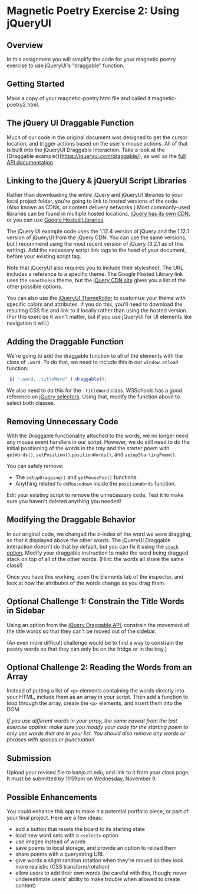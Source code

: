 # Magnetic Poetry Exercise 2: Using jQueryUI

## Overview
In this assignment you will simplify the code for your magnetic poetry exercise to use jQueryUI's "draggable" function.

## Getting Started
Make a copy of your magnetic-poetry.html file and called it magnetic-poetry2.html. 

## The jQuery UI Draggable Function
Much of our code in the original document was designed to get the cursor location, and trigger actions based on the user's mouse actions. All of that is built into the jQueryUI Draggable interaction. Take a look at the [Draggable example]((https://jqueryui.com/draggable/), as well as the [full API documentation](http://api.jqueryui.com/draggable/).  

## Linking to the jQuery & jQueryUI Script Libraries
Rather than downloading the entire jQuery and jQueryUI libraries to your local project folder, you're going to link to hosted versions of the code. (Also known as CDNs, or content delivery networks.) Most commonly-used libraries can be found in multiple hosted locations. [jQuery has its own CDN](https://code.jquery.com/), or you can use [Google Hosted Libraries](https://developers.google.com/speed/libraries/#jquery). 

The jQuery UI example code uses the 1.12.4 version of jQuery and the 1.12.1 version of jQueryUI from the jQuery CDN. You can use the same versions, but I recommend using the most recent version of jQuery (3.2.1 as of this writing). Add the necessary script link tags to the head of your document, before your existing script tag. 

Note that jQueryUI also requires you to include their stylesheet. The URL includes a reference to a specific theme. The Google Hosted Library link uses the `smoothness` theme, but the [jQuery CDN site](https://code.jquery.com/) gives you a list of the other possible options. 

You can also use the [jQueryUI ThemeRoller](http://jqueryui.com/themeroller/) to customize your theme with specific colors and attributes. If you do this, you'll need to download the resulting CSS file and link to it locally rather than using the hosted version. (For this exercise it won't matter, but if you use jQueryUI for UI elements like navigation it will.)

## Adding the Draggable Function
We're going to add the draggable function to all of the elements with the class of `.word`. To do that, we need to include this in our `window.onload` function:
```javascript
 $( ".word, .titleWord" ).draggable();
```

We also need to do this for the `.titleWord` class. W3Schools has a good reference on [jQuery selectors](https://www.w3schools.com/jquery/jquery_ref_selectors.asp). Using that, modify the function above to select both classes. 

## Removing Unnecessary Code
With the Draggable functionality attached to the words, we no longer need any mouse event handlers in our script. However, we do still need to do the initial positioning of the words in the tray and the starter poem with `getWords()`, `setPosition()`,`positionWords()`, and  `setupStartingPoem()`. 

You can safely remove:
- The `setupDragging()` and `getMousePos()` functions. 
- Anything related to `doMousedown` inside the `positionWords` function.  

Edit your existing script to remove the unnecessary code. Test it to make sure you haven't deleted anything you needed!

## Modifying the Draggable Behavior
In our original code, we changed the z-index of the word we were dragging, so that it displayed above the other words. The jQueryUI Draggable interaction doesn't do that by default, but you can fix it using the [`stack` option](http://api.jqueryui.com/draggable/#option-stack). Modify your draggable instruction to make the word being dragged stack on top of all of the other words. (Hint: the words all share the same class!)

Once you have this working, open the Elements tab of the inspector, and look at how the attributes of the words change as you drag them. 

## Optional Challenge 1: Constrain the Title Words in Sidebar
Using an option from the [jQuery Draggable API](http://api.jqueryui.com/draggable/), constrain the movement of the title words so that they can't be moved out of the sidebar. 

(An even more difficult challenge would be to find a way to constrain the poetry words so that they can only be on the fridge or in the tray.) 

## Optional Challenge 2: Reading the Words from an Array
Instead of putting a list of `<p>` elements containing the words directly into your HTML, include them as an array in your script. Then add a function to loop through the array, create the `<p>` elements, and insert them into the DOM.

*If you use different words in your array, the same caveat from the last exercise applies: make sure you modify your code for the starting poem to only use words that are in your list. You should also remove any words or phrases with spaces or punctuation.*

## Submission
Upload your revised file to banjo.rit.edu, and link to it from your class page. It must be submitted by 11:59pm on Wednesday, November 9. 

## Possible Enhancements
You could enhance this app to make it a potential portfolio piece, or part of your final project. Here are a few ideas:
- add a button that resets the board to its starting state
- load new word sets with a `<select>` option
- use images instead of words
- save poems to local storage, and provide an option to reload them
- share poems with a querystring URL
- give words a slight random rotation when they're moved so they look more realistic (CSS transform/rotation)
- allow users to add their own words (be careful with this, though; never underestimate users' ability to make trouble when allowed to create content)